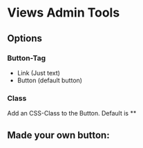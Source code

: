 # Views Admin Tools

## Options

### Button-Tag
- Link (Just text)
- Button (default button)


### Class
Add an CSS-Class to the Button. Default is **

## Made your own button:



##